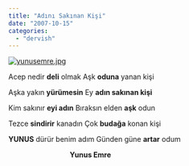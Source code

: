 ```yaml
---
title: "Adını Sakınan Kişi"
date: "2007-10-15"
categories: 
  - "dervish"
---
```


[![yunusemre.jpg](/uploads/2007/10/yunusemre.jpg)](/uploads/2007/10/yunusemre.jpg "yunusemre.jpg")

Acep nedir **deli** olmak Aşk **oduna** yanan kişi

Aşka yakın **yürümesin** Ey **adın sakınan kişi**

Kim sakınır **eyi adın** Bıraksın elden **aşk** odun

Tezce **sindirir** kanadın Çok **budağa** konan kişi

**YUNUS** dürür benim adım Günden güne **artar** odum

                               **Yunus Emre**
